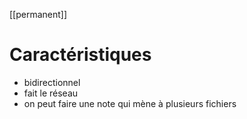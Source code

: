 [[permanent]]
# Caractéristiques
- bidirectionnel
- fait le réseau
- on peut faire une note qui mène à plusieurs  fichiers 